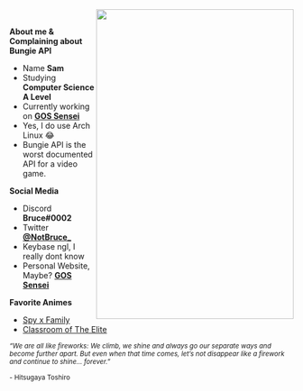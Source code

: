 <img src="https://c.tenor.com/I_BzKLrPtOgAAAAd/genshin-impact.gif" height="550" width="350" align="right" />
<br />

**About me & Complaining about Bungie API**
- Name **Sam**
- Studying **Computer Science A Level**
- Currently working on [**GOS Sensei**](https://github.com/GOS-Sensei)
- Yes, I do use Arch Linux 😂
- Bungie API is the worst documented API for a video game.

**Social Media**
- Discord **Bruce#0002**
- Twitter [**@NotBruce_**](https://twitter.com/NotBruce_)
- Keybase ngl, I really dont know
- Personal Website, Maybe? [**GOS Sensei**](https://gossensei.com/)

**Favorite Animes**
- [Spy x Family](https://beta.crunchyroll.com/series/G4PH0WXVJ/spy-x-family)
- [Classroom of The Elite](https://beta.crunchyroll.com/series/GRVN8MNQY/classroom-of-the-elite)

<sub> *“We are all like fireworks: We climb, we shine and always go our separate ways and become further apart. But even when that time comes, let’s not disappear like a firework and continue to shine… forever.”*</sub> 

<sub>- Hitsugaya Toshiro</sub>
